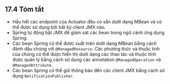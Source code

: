 ## 17.4 Tóm tắt

* Hầu hết các endpoint của Actuator đều có sẵn dưới dạng MBean và có thể được sử dụng bởi bất kỳ client JMX nào.
* Spring tự động bật JMX để giám sát các bean trong ngữ cảnh ứng dụng Spring.
* Các bean Spring có thể được xuất hiện dưới dạng MBean bằng cách đánh dấu chúng với `@ManagedResource`. Các phương thức và thuộc tính của chúng có thể được hiển thị dưới dạng các thao tác và thuộc tính được quản lý bằng cách sử dụng các annotation `@ManagedOperation` và `@ManagedAttribute`.
* Các bean Spring có thể gửi thông báo đến các client JMX bằng cách sử dụng `NotificationPublisher`.
